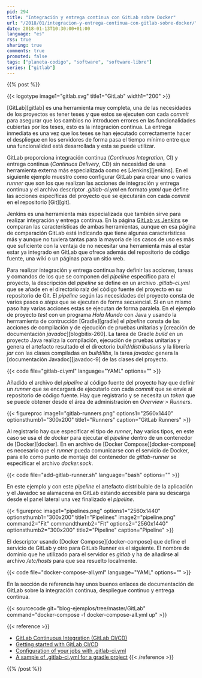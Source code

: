 ```yaml
---
pid: 294
title: "Integración y entrega continua con GitLab sobre Docker"
url: "/2018/01/integracion-y-entrega-continua-con-gitlab-sobre-docker/"
date: 2018-01-13T10:30:00+01:00
language: "es"
rss: true
sharing: true
comments: true
promoted: false
tags: ["planeta-codigo", "software", "software-libre"]
series: ["gitlab"]
---
```


{{% post %}}

{{< logotype image1="gitlab.svg" title1="GitLab" width1="200" >}}

[GitLab][gitlab] es una herramienta muy completa, una de las necesidades de los proyectos es tener teses y que estos se ejecuten con cada _commit_ para asegurar que los cambios no introducen errores en las funcionalidades cubiertas por los teses, esto es la integración continua. La entrega inmediata es una vez que los teses se han ejecutado correctamente hacer el despliegue en los servidores de forma pasa el tiempo mínimo entre que una funcionalidad está desarrollada y esta se puede utilizar.

GitLab proporciona integración continua (_Continuos Integration_, CI) y entrega continua (_Continuos Delivery_, CD) sin necesidad de una herramienta externa más especializada como es [Jenkins][jenkins]. En el siguiente ejemplo muestro como configurar GitLab para crear uno o varios _runner_ que son los que realizan las acciones de integración y entrega continua y el archivo descriptor _.gitlab-ci.yml_ en formato _yaml_ que define las acciones específicas del proyecto que se ejecutarán con cada _commit_ en el repositorio [Git][git].

Jenkins es una herramienta más especializada que también sirve para realizar integración y entrega continua. En la página [GitLab vs Jenkins](https://about.gitlab.com/comparison/gitlab-vs-jenkins.html) se comparan las características de ambas herramientas, aunque en esa página de comparación GitLab está indicando que tiene algunas características más y aunque no tuviera tantas para la mayoría de los casos de uso es más que suficiente con la ventaja de no necesitar una herramienta más al estar estar ya integrado en GitLab que ofrece además del repositorio de código fuente, una wiki o un páginas para un sitio web.

Para realizar integración y entrega continua hay definir las acciones, tareas y comandos de los que se componen del _pipeline_ específico para el proyecto, la descripción del _pipeline_ se define en un archivo _.gitlab-ci.yml_ que se añade en el directorio raíz del código fuente del proyecto en su repositorio de Git. El _pipeline_ según las necesidades del proyecto consta de varios pasos o _steps_ que se ejecutan de forma secuencial. Si en un mismo paso hay varias acciones estas se ejecutan de forma paralela. En el ejemplo de proyecto _test_ con un programa _Hola Mundo_ con Java y usando la herrramienta de contrucción [Gradle][gradle] el _pipeline_ consta de las acciones de compilación y de ejecución de pruebas unitarias y [creación de documentación _javadoc_][blogbitix-260]. La tarea de Gradle _build_ en un proyecto Java realiza la compilación, ejecución de pruebas unitarias y genera el artefacto resultado el el directorio _build/distributions_ y la librería _jar_ con las clases compiladas en _build/libs_, la tarea _javadoc_ genera la [documentación Javadoc][javadoc-9] de las clases del proyecto.

{{< code file="gitlab-ci.yml" language="YAML" options="" >}}

Añadido el archivo del _pipeline_ al código fuente del proyecto hay que definir un _runner_ que se encargará de ejecutarlo con cada _commit_ que se envíe al repositorio de código fuente. Hay que registrarlo y se necesita un _token_ que se puede obtener desde el área de administración en _Overview > Runners_.

<div class="media">
    {{< figureproc
        image1="gitlab-runners.png" options1="2560x1440" optionsthumb1="300x200" title1="Runners"
        caption="GitLab Runners" >}}
</div>

Al registrarlo hay que especificar el tipo de _runner_, hay varios tipos, en este caso se usa el de _docker_ para ejecutar el _pipeline_ dentro de un contenedor de [Docker][docker]. En en archivo de [Docker Compose][docker-compose] es necesario que el _runner_ pueda comunicarse con el servicio de Docker, para ello como punto de montaje del contenedor de _gitlab-runner_ se especificar el archivo _docker.sock_.

{{< code file="add-gitlab-runner.sh" language="bash" options="" >}}

En este ejemplo y con este _pipeline_ el artefacto distribuible de la aplicación y el Javadoc se alamacena en GitLab estando accesible para su descarga desde el panel lateral una vez finalizado el _pipeline_.

<div class="media">
    {{< figureproc
        image1="pipelines.png" options1="2560x1440" optionsthumb1="300x200" title1="Pipelines"
        image2="pipeline.png" command2="Fit" commandthumb2="Fit" options2="2560x1440" optionsthumb2="300x200" title2="Pipeline"
        caption="Pipeline" >}}
</div>

El descriptor usando [Docker Compose][docker-compose] que define el servicio de GitLab y otro para GitLab Runner es el siguiente. El nombre de dominio que he utilizado para el servidor es _gitlab_ y ha de añadirse al archivo _/etc/hosts_ para que sea resuelto localmente.

{{< code file="docker-compose-all.yml" language="YAML" options="" >}}

En la sección de referencia hay unos buenos enlaces de documentación de GitLab sobre la integración continua, despliegue continuo y entrega continua.

{{< sourcecode git="blog-ejemplos/tree/master/GitLab" command="docker-compose -f docker-compose-all.yml up" >}}

{{< reference >}}
* [GitLab Continuous Integration (GitLab CI/CD)](https://docs.gitlab.com/ce/ci/)
* [Getting started with GitLab CI/CD](https://docs.gitlab.com/ce/ci/quick_start/README.html)
* [Configuration of your jobs with .gitlab-ci.yml](https://docs.gitlab.com/ce/ci/yaml/README.html)
* [A sample of .gitlab-ci.yml for a gradle project](https://gist.github.com/daicham/5ac8461b8b49385244aa0977638c3420)
{{< /reference >}}

{{% /post %}}
